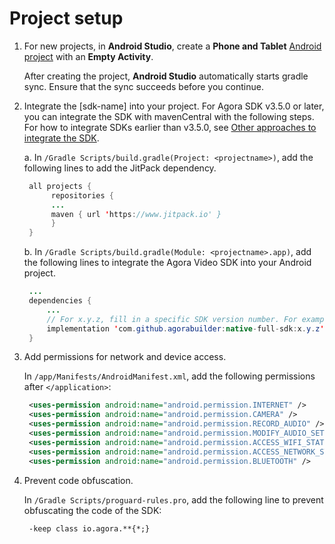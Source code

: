 # Project setup

1. For new projects, in **Android Studio**, create a **Phone and Tablet** [Android project](https://developer.android.com/studio/projects/create-project) with an **Empty Activity**.

   After creating the project, **Android Studio** automatically starts gradle sync. Ensure that the sync succeeds before you continue.

2. Integrate the [sdk-name] into your project.
   For Agora SDK v3.5.0 or later, you can integrate the SDK with mavenCentral with the following steps. For how to integrate SDKs earlier than v3.5.0, see [Other approaches to integrate the SDK](get-started.md#other).

   a. In `/Gradle Scripts/build.gradle(Project: <projectname>)`, add the following lines to add the JitPack dependency.

   ```java
    all projects {
         repositories {
         ...
         maven { url 'https://www.jitpack.io' }
         }
    }
    ```

   b. In `/Gradle Scripts/build.gradle(Module: <projectname>.app)`, add the following lines to integrate the Agora Video SDK into your Android project.

   ```java
    ...
    dependencies {
        ...
        // For x.y.z, fill in a specific SDK version number. For example, 3.4.0
        implementation 'com.github.agorabuilder:native-full-sdk:x.y.z'
    }
   ```

3. Add permissions for network and device access.

   In `/app/Manifests/AndroidManifest.xml`, add the following permissions after `</application>`:

   ```xml
    <uses-permission android:name="android.permission.INTERNET" />
    <uses-permission android:name="android.permission.CAMERA" />
    <uses-permission android:name="android.permission.RECORD_AUDIO" />
    <uses-permission android:name="android.permission.MODIFY_AUDIO_SETTINGS" />
    <uses-permission android:name="android.permission.ACCESS_WIFI_STATE" />
    <uses-permission android:name="android.permission.ACCESS_NETWORK_STATE" />
    <uses-permission android:name="android.permission.BLUETOOTH" />
   ```

4. Prevent code obfuscation.

   In `/Gradle Scripts/proguard-rules.pro`, add the following line to prevent obfuscating the code of the SDK:

   ```
    -keep class io.agora.**{*;}
   ```

